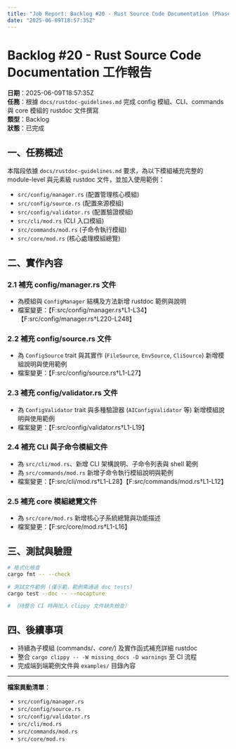 ```yaml
---
title: "Job Report: Backlog #20 - Rust Source Code Documentation (Phase 1.3 & 2 & 3)"
date: "2025-06-09T18:57:35Z"
---
```


# Backlog #20 - Rust Source Code Documentation 工作報告

**日期**：2025-06-09T18:57:35Z  
**任務**：根據 `docs/rustdoc-guidelines.md` 完成 config 模組、CLI、commands 與 core 模組的 rustdoc 文件撰寫  
**類型**：Backlog  
**狀態**：已完成

## 一、任務概述

本階段依據 `docs/rustdoc-guidelines.md` 要求，為以下模組補充完整的 module-level 與元素級 rustdoc 文件，並加入使用範例：
- `src/config/manager.rs` (配置管理核心模組)
- `src/config/source.rs` (配置來源模組)
- `src/config/validator.rs` (配置驗證模組)
- `src/cli/mod.rs` (CLI 入口模組)
- `src/commands/mod.rs` (子命令執行模組)
- `src/core/mod.rs` (核心處理模組總覽)

## 二、實作內容

### 2.1 補充 config/manager.rs 文件
- 為模組與 `ConfigManager` 結構及方法新增 rustdoc 範例與說明
- 檔案變更：【F:src/config/manager.rs†L1-L34】【F:src/config/manager.rs†L220-L248】

### 2.2 補充 config/source.rs 文件
- 為 `ConfigSource` trait 與其實作 (`FileSource`, `EnvSource`, `CliSource`) 新增模組說明與使用範例
- 檔案變更：【F:src/config/source.rs†L1-L27】

### 2.3 補充 config/validator.rs 文件
- 為 `ConfigValidator` trait 與多種驗證器 (`AIConfigValidator` 等) 新增模組說明與使用範例
- 檔案變更：【F:src/config/validator.rs†L1-L19】

### 2.4 補充 CLI 與子命令模組文件
- 為 `src/cli/mod.rs`、新增 CLI 架構說明、子命令列表與 shell 範例
- 為 `src/commands/mod.rs` 新增子命令執行模組說明與範例
- 檔案變更：【F:src/cli/mod.rs†L1-L28】【F:src/commands/mod.rs†L1-L12】

### 2.5 補充 core 模組總覽文件
- 為 `src/core/mod.rs` 新增核心子系統總覽與功能描述
- 檔案變更：【F:src/core/mod.rs†L1-L16】

## 三、測試與驗證

```bash
# 格式化檢查
cargo fmt -- --check

# 測試文件範例 (僅示範，範例需通過 doc tests)
cargo test --doc -- --nocapture

# （待整合 CI 時再加入 clippy 文件缺失檢查）
```

## 四、後續事項

- 持續為子模組 (commands/*、core/*) 及實作函式補充詳細 rustdoc
- 整合 `cargo clippy -- -W missing_docs -D warnings` 至 CI 流程
- 完成端到端範例文件與 `examples/` 目錄內容

---
**檔案異動清單**：
- `src/config/manager.rs`
- `src/config/source.rs`
- `src/config/validator.rs`
- `src/cli/mod.rs`
- `src/commands/mod.rs`
- `src/core/mod.rs`
